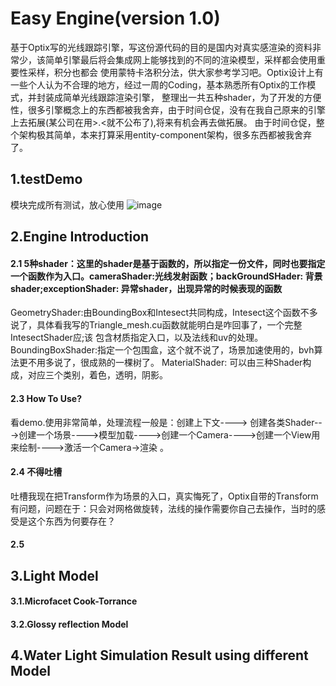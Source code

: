 # Easy Engine(version 1.0)
 基于Optix写的光线跟踪引擎，写这份源代码的目的是国内对真实感渲染的资料非常少，该简单引擎最后将会集成网上能够找到的不同的渲染模型，采样都会使用重要性采样，积分也都会
使用蒙特卡洛积分法，供大家参考学习吧。Optix设计上有一些个人认为不合理的地方，经过一周的Coding，基本熟悉所有Optix的工作模式，并封装成简单光线跟踪渲染引擎，
整理出一共五种shader，为了开发的方便性，很多引擎概念上的东西都被我舍弃，由于时间仓促，没有在我自己原来的引擎上去拓展(某公司在用>.<就不公布了),将来有机会再去做拓展。 由于时间仓促，整个架构极其简单，本来打算采用entity-component架构，很多东西都被我舍弃了。
	 
## 1.testDemo
模块完成所有测试，放心使用
 ![image](https://github.com/liufeipengkk1/Demo/tree/master/Image/TestImage.jpg)

## 2.Engine Introduction
#### 2.1 5种shader：这里的shader是基于函数的，所以指定一份文件，同时也要指定一个函数作为入口。cameraShader:光线发射函数；backGroundSHader: 背景shader;exceptionShader: 异常shader，出现异常的时候表现的函数
GeometryShader:由BoundingBox和Intesect共同构成，Intesect这个函数不多说了，具体看我写的Triangle_mesh.cu函数就能明白是咋回事了，一个完整IntesectShader应;该
包含材质指定入口，以及法线和uv的处理。BoundingBoxShader:指定一个包围盒，这个就不说了，场景加速使用的，bvh算法更不用多说了，很成熟的一棵树了。
MaterialShader: 可以由三种Shader构成，对应三个类别，着色，透明，阴影。
#### 2.3 How To Use?
看demo.使用非常简单，处理流程一般是：创建上下文----> 创建各类Shader--->创建一个场景---->模型加载---->创建一个Camera---->创建一个View用来绘制---->激活一个Camera->渲染 。
#### 2.4 不得吐槽
吐槽我现在把Transform作为场景的入口，真实悔死了，Optix自带的Transform有问题，问题在于：只会对网格做旋转，法线的操作需要你自己去操作，当时的感受是这个东西为何要存在？
#### 2.5
## 3.Light Model
#### 3.1.Microfacet Cook-Torrance
#### 3.2.Glossy reflection Model

## 4.Water Light Simulation Result using different Model